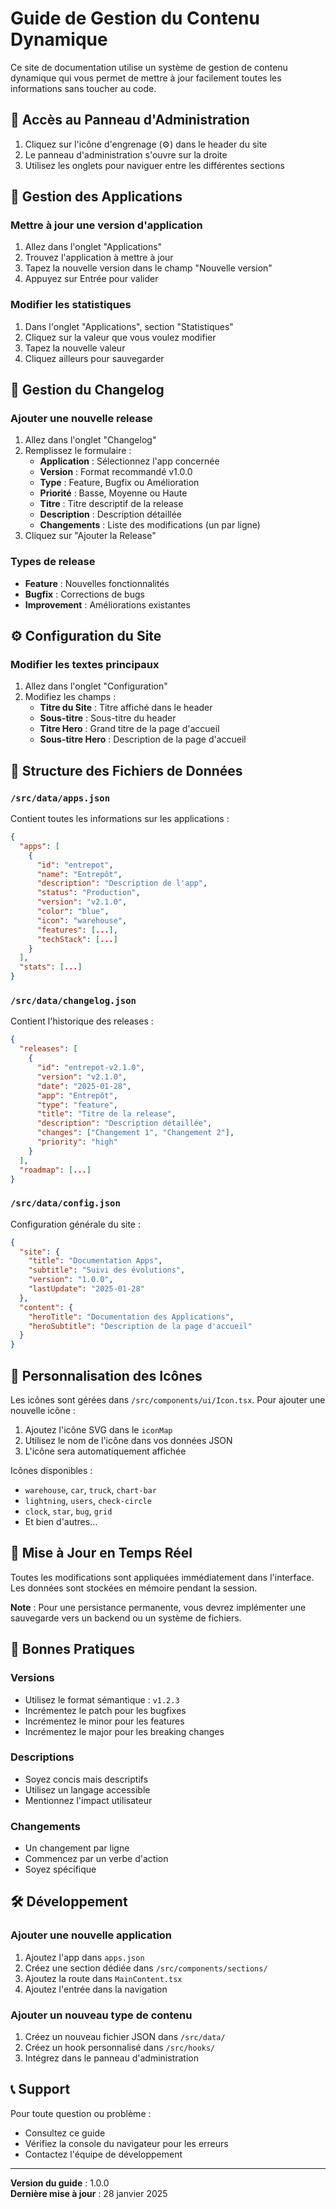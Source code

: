# Guide de Gestion du Contenu Dynamique

Ce site de documentation utilise un système de gestion de contenu dynamique qui vous permet de mettre à jour facilement toutes les informations sans toucher au code.

## 🎯 Accès au Panneau d'Administration

1. Cliquez sur l'icône d'engrenage (⚙️) dans le header du site
2. Le panneau d'administration s'ouvre sur la droite
3. Utilisez les onglets pour naviguer entre les différentes sections

## 📱 Gestion des Applications

### Mettre à jour une version d'application

1. Allez dans l'onglet "Applications"
2. Trouvez l'application à mettre à jour
3. Tapez la nouvelle version dans le champ "Nouvelle version"
4. Appuyez sur Entrée pour valider

### Modifier les statistiques

1. Dans l'onglet "Applications", section "Statistiques"
2. Cliquez sur la valeur que vous voulez modifier
3. Tapez la nouvelle valeur
4. Cliquez ailleurs pour sauvegarder

## 📝 Gestion du Changelog

### Ajouter une nouvelle release

1. Allez dans l'onglet "Changelog"
2. Remplissez le formulaire :
   - **Application** : Sélectionnez l'app concernée
   - **Version** : Format recommandé v1.0.0
   - **Type** : Feature, Bugfix ou Amélioration
   - **Priorité** : Basse, Moyenne ou Haute
   - **Titre** : Titre descriptif de la release
   - **Description** : Description détaillée
   - **Changements** : Liste des modifications (un par ligne)
3. Cliquez sur "Ajouter la Release"

### Types de release

- **Feature** : Nouvelles fonctionnalités
- **Bugfix** : Corrections de bugs
- **Improvement** : Améliorations existantes

## ⚙️ Configuration du Site

### Modifier les textes principaux

1. Allez dans l'onglet "Configuration"
2. Modifiez les champs :
   - **Titre du Site** : Titre affiché dans le header
   - **Sous-titre** : Sous-titre du header
   - **Titre Hero** : Grand titre de la page d'accueil
   - **Sous-titre Hero** : Description de la page d'accueil

## 📁 Structure des Fichiers de Données

### `/src/data/apps.json`

Contient toutes les informations sur les applications :

```json
{
  "apps": [
    {
      "id": "entrepot",
      "name": "Entrepôt",
      "description": "Description de l'app",
      "status": "Production",
      "version": "v2.1.0",
      "color": "blue",
      "icon": "warehouse",
      "features": [...],
      "techStack": [...]
    }
  ],
  "stats": [...]
}
```

### `/src/data/changelog.json`

Contient l'historique des releases :

```json
{
  "releases": [
    {
      "id": "entrepot-v2.1.0",
      "version": "v2.1.0",
      "date": "2025-01-28",
      "app": "Entrepôt",
      "type": "feature",
      "title": "Titre de la release",
      "description": "Description détaillée",
      "changes": ["Changement 1", "Changement 2"],
      "priority": "high"
    }
  ],
  "roadmap": [...]
}
```

### `/src/data/config.json`

Configuration générale du site :

```json
{
  "site": {
    "title": "Documentation Apps",
    "subtitle": "Suivi des évolutions",
    "version": "1.0.0",
    "lastUpdate": "2025-01-28"
  },
  "content": {
    "heroTitle": "Documentation des Applications",
    "heroSubtitle": "Description de la page d'accueil"
  }
}
```

## 🎨 Personnalisation des Icônes

Les icônes sont gérées dans `/src/components/ui/Icon.tsx`. Pour ajouter une nouvelle icône :

1. Ajoutez l'icône SVG dans le `iconMap`
2. Utilisez le nom de l'icône dans vos données JSON
3. L'icône sera automatiquement affichée

Icônes disponibles :

- `warehouse`, `car`, `truck`, `chart-bar`
- `lightning`, `users`, `check-circle`
- `clock`, `star`, `bug`, `grid`
- Et bien d'autres...

## 🔄 Mise à Jour en Temps Réel

Toutes les modifications sont appliquées immédiatement dans l'interface. Les données sont stockées en mémoire pendant la session.

**Note** : Pour une persistance permanente, vous devrez implémenter une sauvegarde vers un backend ou un système de fichiers.

## 🚀 Bonnes Pratiques

### Versions

- Utilisez le format sémantique : `v1.2.3`
- Incrémentez le patch pour les bugfixes
- Incrémentez le minor pour les features
- Incrémentez le major pour les breaking changes

### Descriptions

- Soyez concis mais descriptifs
- Utilisez un langage accessible
- Mentionnez l'impact utilisateur

### Changements

- Un changement par ligne
- Commencez par un verbe d'action
- Soyez spécifique

## 🛠️ Développement

### Ajouter une nouvelle application

1. Ajoutez l'app dans `apps.json`
2. Créez une section dédiée dans `/src/components/sections/`
3. Ajoutez la route dans `MainContent.tsx`
4. Ajoutez l'entrée dans la navigation

### Ajouter un nouveau type de contenu

1. Créez un nouveau fichier JSON dans `/src/data/`
2. Créez un hook personnalisé dans `/src/hooks/`
3. Intégrez dans le panneau d'administration

## 📞 Support

Pour toute question ou problème :

- Consultez ce guide
- Vérifiez la console du navigateur pour les erreurs
- Contactez l'équipe de développement

---

**Version du guide** : 1.0.0  
**Dernière mise à jour** : 28 janvier 2025
